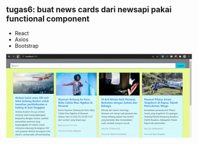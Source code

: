 ## tugas6: buat news cards dari newsapi pakai functional component
- React
- Axios
- Bootstrap

<img src="./tugas6FC.gif" />
